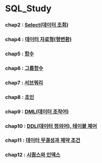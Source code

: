 # SQL_Study
### chap2 : [Select(데이터 조회)](chapter/chap2.sql)
### chap4 : [데이터 자료형(형변환)](chapter/chap4.sql)
### chap5 : [함수](chapter/chap5.sql)
### chap6 : [그룹함수](chapter/chap6.sql)
### chap7 : [서브쿼리](chapter/chap7.sql)
### chap8 : [조인](chapter/chap8.sql)
### chap9 : [DML(데이터 조작어)](chapter/chap9.sql)
### chap10 : [DDL(데이터 정의어), 테이블 제어](chapter/chap10.sql)
### chap11 : [데이터 무결성과 제약 조건](chapter/chap11.sql)
### chap12 : [시퀀스와 인덱스](chapter/chap12.sql)
